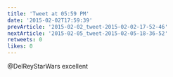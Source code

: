 ```yaml
---
title: 'Tweet at 05:59 PM'
date: '2015-02-02T17:59:39'
prevArticle: '2015-02-02_tweet-2015-02-02-17-52-46'
nextArticle: '2015-02-05_tweet-2015-02-05-18-36-52'
retweets: 0
likes: 0
---
```

@DelReyStarWars excellent